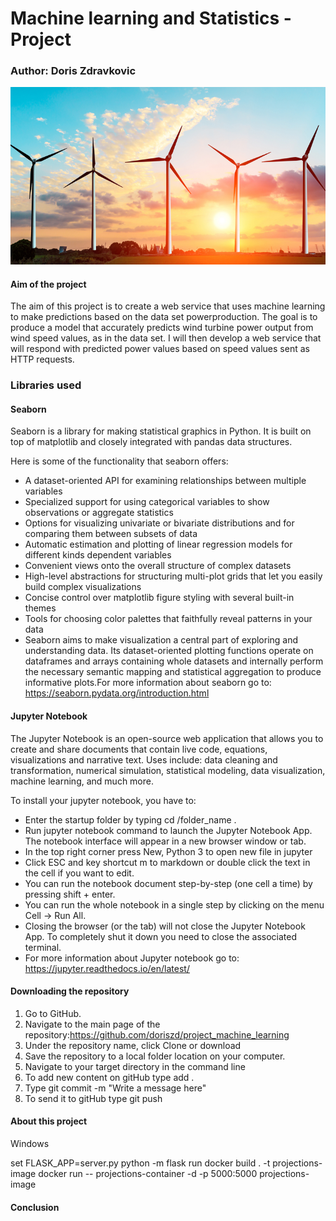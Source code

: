 # Machine learning and Statistics - Project

### Author: Doris Zdravkovic

![wind turbine](pic_wind_turbine.PNG) 


#### Aim of the project

The aim of this project is to create a web service that uses machine learning to make predictions based on the data set powerproduction. The goal is to produce a model that accurately predicts wind turbine power output from wind speed values, as in the data set. I will then develop a web service that will respond with predicted power values based on speed values sent as HTTP requests.


### Libraries used

#### Seaborn

Seaborn is a library for making statistical graphics in Python. It is built on top of matplotlib and closely integrated with pandas data structures.

Here is some of the functionality that seaborn offers:

- A dataset-oriented API for examining relationships between multiple variables
- Specialized support for using categorical variables to show observations or aggregate statistics
- Options for visualizing univariate or bivariate distributions and for comparing them between subsets of data
- Automatic estimation and plotting of linear regression models for different kinds dependent variables
- Convenient views onto the overall structure of complex datasets
- High-level abstractions for structuring multi-plot grids that let you easily build complex visualizations
- Concise control over matplotlib figure styling with several built-in themes
- Tools for choosing color palettes that faithfully reveal patterns in your data
- Seaborn aims to make visualization a central part of exploring and understanding data. Its dataset-oriented plotting functions operate on dataframes and arrays containing whole datasets and internally perform the necessary semantic mapping and statistical aggregation to produce informative plots.For more information about seaborn go to: https://seaborn.pydata.org/introduction.html



#### Jupyter Notebook

The Jupyter Notebook is an open-source web application that allows you to create and share documents that contain live code, equations, visualizations and narrative text. Uses include: data cleaning and transformation, numerical simulation, statistical modeling, data visualization, machine learning, and much more.

To install your jupyter notebook, you have to:

- Enter the startup folder by typing cd /folder_name .
- Run jupyter notebook command to launch the Jupyter Notebook App. The notebook interface will appear in a new browser window or tab.
- In the top right corner press New, Python 3 to open new file in jupyter
- Click ESC and key shortcut m to markdown or double click the text in the cell if you want to edit.
- You can run the notebook document step-by-step (one cell a time) by pressing shift + enter.
- You can run the whole notebook in a single step by clicking on the menu Cell -> Run All.
- Closing the browser (or the tab) will not close the Jupyter Notebook App. To completely shut it down you need to close the associated terminal.
- For more information about Jupyter notebook go to: https://jupyter.readthedocs.io/en/latest/


#### Downloading the repository

1. Go to GitHub.
2. Navigate to the main page of the repository:https://github.com/doriszd/project_machine_learning
3. Under the repository name, click Clone or download
4. Save the repository to a local folder location on your computer.
5. Navigate to your target directory in the command line
6. To add new content on gitHub type add .
7. Type git commit -m "Write a message here"
8. To send it to gitHub type git push


#### About this project

Windows

set FLASK_APP=server.py
python -m flask run
docker build . -t projections-image
docker run -- projections-container -d -p 5000:5000 projections-image
#### Conclusion